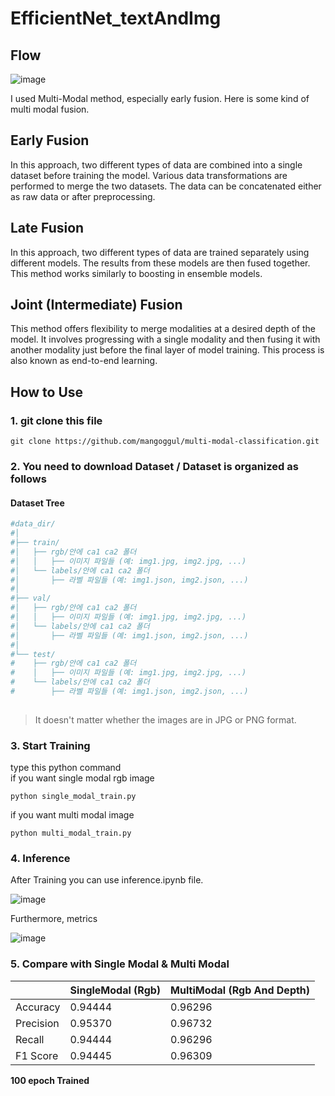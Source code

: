 # EfficientNet_textAndImg

## Flow
![image](https://blog.roboflow.com/content/images/2024/04/image-1203.webp)

I used Multi-Modal method, especially early fusion. 
Here is some kind of 
multi modal fusion. 
## Early Fusion
In this approach, two different types of data are combined into a single dataset before training the model. Various data transformations are performed to merge the two datasets. The data can be concatenated either as raw data or after preprocessing.

## Late Fusion
In this approach, two different types of data are trained separately using different models. The results from these models are then fused together. This method works similarly to boosting in ensemble models.

## Joint (Intermediate) Fusion
This method offers flexibility to merge modalities at a desired depth of the model. It involves progressing with a single modality and then fusing it with another modality just before the final layer of model training. This process is also known as end-to-end learning. 


## How to Use
### 1. git clone this file 

    
```
git clone https://github.com/mangoggul/multi-modal-classification.git
```

### 2. You need to download Dataset / Dataset is organized as follows

#### Dataset Tree

```bash
#data_dir/
#│
#├── train/
#│   ├── rgb/안에 ca1 ca2 폴더
#│   │   ├── 이미지 파일들 (예: img1.jpg, img2.jpg, ...)
#│   └── labels/안에 ca1 ca2 폴더
#│       ├── 라벨 파일들 (예: img1.json, img2.json, ...)
#│
#├── val/
#│   ├── rgb/안에 ca1 ca2 폴더
#│   │   ├── 이미지 파일들 (예: img1.jpg, img2.jpg, ...)
#│   └── labels/안에 ca1 ca2 폴더
#│       ├── 라벨 파일들 (예: img1.json, img2.json, ...)
#│
#└── test/
#    ├── rgb/안에 ca1 ca2 폴더
#    │   ├── 이미지 파일들 (예: img1.jpg, img2.jpg, ...)
#    └── labels/안에 ca1 ca2 폴더
#        ├── 라벨 파일들 (예: img1.json, img2.json, ...)
 
``` 


> It doesn't matter whether the images are in JPG or PNG format.

### 3. Start Training
type this python command
<br/>
if you want single modal rgb image
```
python single_modal_train.py
```
if you want multi modal image
```
python multi_modal_train.py
```



### 4. Inference 
After Training you can use inference.ipynb file. 

![image](https://github.com/user-attachments/assets/da8e245f-86ff-4130-9183-f14ba6cf3c5f)

Furthermore, metrics

![image](https://github.com/user-attachments/assets/f00f8fec-b42f-45c1-a16f-9965652c0d12)

### 5. Compare with Single Modal & Multi Modal


|  | SingleModal (Rgb)| MultiModal (Rgb And Depth) |
| --- | --- | --- |
| Accuracy | 0.94444 | 0.96296 |
| Precision | 0.95370 | 0.96732 |
| Recall | 0.94444 | 0.96296 |
| F1 Score | 0.94445 | 0.96309 |

**100 epoch Trained**


